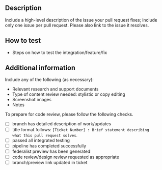 <!-- Please feel free to remove whatever sections/lines in this aren’t relevant. -->

## Description

Include a high-level description of the issue your pull request fixes; include only one issue per pull request. Please also link to the issue it resolves.

## How to test

- Steps on how to test the integration/feature/fix

## Additional information

Include any of the following (as necessary):

- Relevant research and support documents
- Type of content review needed: stylistic or copy editing
- Screenshot images
- Notes

To prepare for code review, please follow the following checks.

- [ ] branch has detailed description of work/updates
- [ ] title format follows: `[Ticket Number] : Brief statement describing what this pull request solves`.
- [ ] passed all integrated testing
- [ ] pipeline has completed successfully
- [ ] federalist preview has been generated
- [ ] code review/design review requested as appropriate
- [ ] branch/preview link updated in ticket
